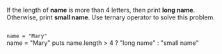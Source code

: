 If the length of **name** is
more than 4 letters,
then print **long name**.
Otherwise, print **small name**.
Use ternary operator to
solve this problem.

<Editor lang="ruby" type="exercise">
<code>
name = "Mary"
</code>

<solution>
name = "Mary"
puts name.length > 4 ? "long name" : "small name"
</solution>
</Editor>